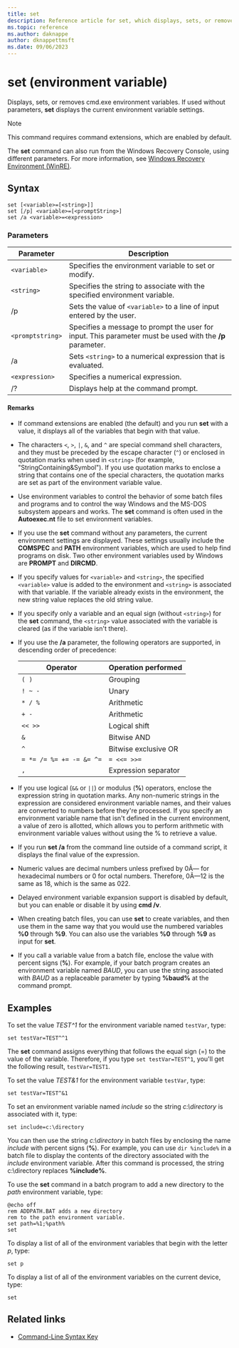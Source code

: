 ```yaml
---
title: set
description: Reference article for set, which displays, sets, or removes cmd.exe environment variables.
ms.topic: reference
ms.author: daknappe
author: dknappettmsft
ms.date: 09/06/2023
---
```


# set (environment variable)

Displays, sets, or removes cmd.exe environment variables. If used without parameters, **set** displays the current environment variable settings.

> [!NOTE]
> This command requires command extensions, which are enabled by default.

The **set** command can also run from the Windows Recovery Console, using different parameters. For more information, see [Windows Recovery Environment (WinRE)](/windows-hardware/manufacture/desktop/windows-recovery-environment--windows-re--technical-reference).

## Syntax

```
set [<variable>=[<string>]]
set [/p] <variable>=[<promptString>]
set /a <variable>=<expression>
```

### Parameters

| Parameter | Description |
|--|--|
| `<variable>` | Specifies the environment variable to set or modify. |
| `<string>` | Specifies the string to associate with the specified environment variable. |
| /p | Sets the value of `<variable>` to a line of input entered by the user. |
| `<promptstring>` | Specifies a message to prompt the user for input. This parameter must be used with the **/p** parameter. |
| /a | Sets `<string>` to a numerical expression that is evaluated. |
| `<expression>` | Specifies a numerical expression. |
| /? | Displays help at the command prompt. |

#### Remarks

- If command extensions are enabled (the default) and you run **set** with a value, it displays all of the variables that begin with that value.

- The characters `<`, `>`, `|`, `&`, and `^` are special command shell characters, and they must be preceded by the escape character (`^`) or enclosed in quotation marks when used in `<string>` (for example, "StringContaining&Symbol"). If you use quotation marks to enclose a string that contains one of the special characters, the quotation marks are set as part of the environment variable value.

- Use environment variables to control the behavior of some batch files and programs and to control the way Windows and the MS-DOS subsystem appears and works. The **set** command is often used in the **Autoexec.nt** file to set environment variables.

- If you use the **set** command without any parameters, the current environment settings are displayed. These settings usually include the **COMSPEC** and **PATH** environment variables, which are used to help find programs on disk. Two other environment variables used by Windows are **PROMPT** and **DIRCMD**.

- If you specify values for `<variable>` and `<string>`, the specified `<variable>` value is added to the environment and `<string>` is associated with that variable. If the variable already exists in the environment, the new string value replaces the old string value.

- If you specify only a variable and an equal sign (without `<string>`) for the **set** command, the `<string>` value associated with the variable is cleared (as if the variable isn't there).

- If you use the **/a** parameter, the following operators are supported, in descending order of precedence:

  | Operator | Operation performed |
  |--|--|
  | `( )` | Grouping |
  | `! ~ -` | Unary |
  | `* / %` | Arithmetic |
  | `+ -` | Arithmetic |
  | `<< >>` | Logical shift |
  | `&` | Bitwise AND |
  | `^` | Bitwise exclusive OR |
  | `= *= /= %= += -= &= ^=` | `= <<= >>=` |
  | `,` | Expression separator |

- If you use logical (`&&` or `||`) or modulus (**%**) operators, enclose the expression string in quotation marks. Any non-numeric strings in the expression are considered environment variable names, and their values are converted to numbers before they're processed. If you specify an environment variable name that isn't defined in the current environment, a value of zero is allotted, which allows you to perform arithmetic with environment variable values without using the % to retrieve a value.

- If you run **set /a** from the command line outside of a command script, it displays the final value of the expression.

- Numeric values are decimal numbers unless prefixed by 0Ã— for hexadecimal numbers or 0 for octal numbers. Therefore, 0Ã—12 is the same as 18, which is the same as 022.

- Delayed environment variable expansion support is disabled by default, but you can enable or disable it by using **cmd /v**.

- When creating batch files, you can use **set** to create variables, and then use them in the same way that you would use the numbered variables **%0** through **%9**. You can also use the variables **%0** through **%9** as input for **set**.

- If you call a variable value from a batch file, enclose the value with percent signs (**%**). For example, if your batch program creates an environment variable named *BAUD*, you can use the string associated with *BAUD* as a replaceable parameter by typing **%baud%** at the command prompt.

## Examples

To set the value *TEST^1* for the environment variable named `testVar`, type:

```
set testVar=TEST^^1
```

The **set** command assigns everything that follows the equal sign (=) to the value of the variable. Therefore, if you type `set testVar=TEST^1`, you'll get the following result, `testVar=TEST1`.

To set the value *TEST&1* for the environment variable `testVar`, type:

```
set testVar=TEST^&1
```

To set an environment variable named *include* so the string *c:\directory* is associated with it, type:

```
set include=c:\directory
```

You can then use the string *c:\directory* in batch files by enclosing the name *include* with percent signs (**%**). For example, you can use `dir %include%` in a batch file to display the contents of the directory associated with the *include* environment variable. After this command is processed, the string c:\directory replaces **%include%**.

To use the **set** command in a batch program to add a new directory to the *path* environment variable, type:

```
@echo off
rem ADDPATH.BAT adds a new directory
rem to the path environment variable.
set path=%1;%path%
set
```

To display a list of all of the environment variables that begin with the letter *p*, type:

```
set p
```

To display a list of all of the environment variables on the current device, type:

```
set
```

## Related links

- [Command-Line Syntax Key](command-line-syntax-key.md)
